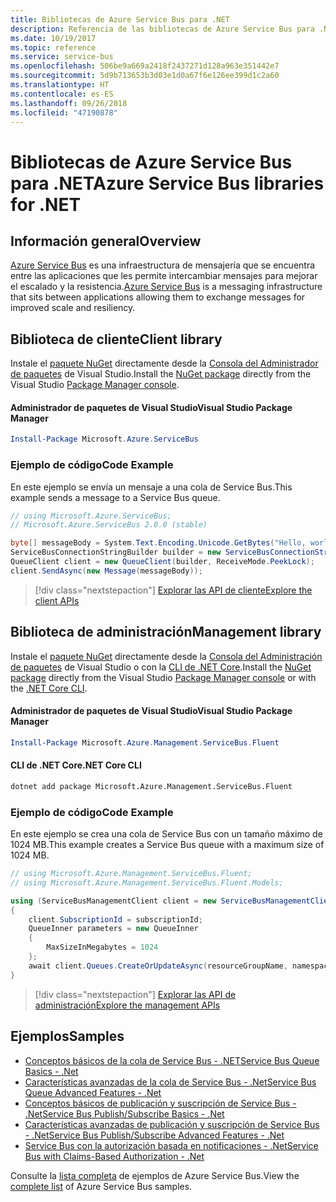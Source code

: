 ```yaml
---
title: Bibliotecas de Azure Service Bus para .NET
description: Referencia de las bibliotecas de Azure Service Bus para .NET
ms.date: 10/19/2017
ms.topic: reference
ms.service: service-bus
ms.openlocfilehash: 506be9a669a2418f2437271d128a963e351442e7
ms.sourcegitcommit: 5d9b713653b3d03e1d0a67f6e126ee399d1c2a60
ms.translationtype: HT
ms.contentlocale: es-ES
ms.lasthandoff: 09/26/2018
ms.locfileid: "47190878"
---
```

# <a name="azure-service-bus-libraries-for-net"></a><span data-ttu-id="53e96-103">Bibliotecas de Azure Service Bus para .NET</span><span class="sxs-lookup"><span data-stu-id="53e96-103">Azure Service Bus libraries for .NET</span></span>

## <a name="overview"></a><span data-ttu-id="53e96-104">Información general</span><span class="sxs-lookup"><span data-stu-id="53e96-104">Overview</span></span>

<span data-ttu-id="53e96-105">[Azure Service Bus](https://docs.microsoft.com/azure/service-bus-messaging/service-bus-messaging-overview) es una infraestructura de mensajería que se encuentra entre las aplicaciones que les permite intercambiar mensajes para mejorar el escalado y la resistencia.</span><span class="sxs-lookup"><span data-stu-id="53e96-105">[Azure Service Bus](https://docs.microsoft.com/azure/service-bus-messaging/service-bus-messaging-overview) is a messaging infrastructure that sits between applications allowing them to exchange messages for improved scale and resiliency.</span></span>

## <a name="client-library"></a><span data-ttu-id="53e96-106">Biblioteca de cliente</span><span class="sxs-lookup"><span data-stu-id="53e96-106">Client library</span></span>

<span data-ttu-id="53e96-107">Instale el [paquete NuGet](https://www.nuget.org/packages/Microsoft.Azure.ServiceBus) directamente desde la [Consola del Administrador de paquetes][PackageManager] de Visual Studio.</span><span class="sxs-lookup"><span data-stu-id="53e96-107">Install the [NuGet package](https://www.nuget.org/packages/Microsoft.Azure.ServiceBus) directly from the Visual Studio [Package Manager console][PackageManager].</span></span>

#### <a name="visual-studio-package-manager"></a><span data-ttu-id="53e96-108">Administrador de paquetes de Visual Studio</span><span class="sxs-lookup"><span data-stu-id="53e96-108">Visual Studio Package Manager</span></span>

```powershell
Install-Package Microsoft.Azure.ServiceBus
```

### <a name="code-example"></a><span data-ttu-id="53e96-109">Ejemplo de código</span><span class="sxs-lookup"><span data-stu-id="53e96-109">Code Example</span></span>

<span data-ttu-id="53e96-110">En este ejemplo se envía un mensaje a una cola de Service Bus.</span><span class="sxs-lookup"><span data-stu-id="53e96-110">This example sends a message to a Service Bus queue.</span></span>

```csharp
// using Microsoft.Azure.ServiceBus;
// Microsoft.Azure.ServiceBus 2.0.0 (stable)

byte[] messageBody = System.Text.Encoding.Unicode.GetBytes("Hello, world!");
ServiceBusConnectionStringBuilder builder = new ServiceBusConnectionStringBuilder(connectionString);
QueueClient client = new QueueClient(builder, ReceiveMode.PeekLock);
client.SendAsync(new Message(messageBody));
```

> [!div class="nextstepaction"]
> [<span data-ttu-id="53e96-111">Explorar las API de cliente</span><span class="sxs-lookup"><span data-stu-id="53e96-111">Explore the client APIs</span></span>](/dotnet/api/overview/azure/servicebus/client)


## <a name="management-library"></a><span data-ttu-id="53e96-112">Biblioteca de administración</span><span class="sxs-lookup"><span data-stu-id="53e96-112">Management library</span></span>

<span data-ttu-id="53e96-113">Instale el [paquete NuGet](https://www.nuget.org/packages/Microsoft.Azure.Management.ServiceBus.Fluent) directamente desde la [Consola del Administración de paquetes][PackageManager] de Visual Studio o con la [CLI de .NET Core][DotNetCLI].</span><span class="sxs-lookup"><span data-stu-id="53e96-113">Install the [NuGet package](https://www.nuget.org/packages/Microsoft.Azure.Management.ServiceBus.Fluent) directly from the Visual Studio [Package Manager console][PackageManager] or with the [.NET Core CLI][DotNetCLI].</span></span>

#### <a name="visual-studio-package-manager"></a><span data-ttu-id="53e96-114">Administrador de paquetes de Visual Studio</span><span class="sxs-lookup"><span data-stu-id="53e96-114">Visual Studio Package Manager</span></span>

```powershell
Install-Package Microsoft.Azure.Management.ServiceBus.Fluent
```

#### <a name="net-core-cli"></a><span data-ttu-id="53e96-115">CLI de .NET Core</span><span class="sxs-lookup"><span data-stu-id="53e96-115">.NET Core CLI</span></span>

```bash
dotnet add package Microsoft.Azure.Management.ServiceBus.Fluent
```

### <a name="code-example"></a><span data-ttu-id="53e96-116">Ejemplo de código</span><span class="sxs-lookup"><span data-stu-id="53e96-116">Code Example</span></span>

<span data-ttu-id="53e96-117">En este ejemplo se crea una cola de Service Bus con un tamaño máximo de 1024 MB.</span><span class="sxs-lookup"><span data-stu-id="53e96-117">This example creates a Service Bus queue with a maximum size of 1024 MB.</span></span>

```csharp
// using Microsoft.Azure.Management.ServiceBus.Fluent;
// using Microsoft.Azure.Management.ServiceBus.Fluent.Models;

using (ServiceBusManagementClient client = new ServiceBusManagementClient(credentials))
{
    client.SubscriptionId = subscriptionId;
    QueueInner parameters = new QueueInner
    {
        MaxSizeInMegabytes = 1024
    };
    await client.Queues.CreateOrUpdateAsync(resourceGroupName, namespaceName, queueName, parameters);
}
```

> [!div class="nextstepaction"]
> [<span data-ttu-id="53e96-118">Explorar las API de administración</span><span class="sxs-lookup"><span data-stu-id="53e96-118">Explore the management APIs</span></span>](/dotnet/api/overview/azure/servicebus/management)

## <a name="samples"></a><span data-ttu-id="53e96-119">Ejemplos</span><span class="sxs-lookup"><span data-stu-id="53e96-119">Samples</span></span>

- [<span data-ttu-id="53e96-120">Conceptos básicos de la cola de Service Bus - .NET</span><span class="sxs-lookup"><span data-stu-id="53e96-120">Service Bus Queue Basics - .Net</span></span>](https://azure.microsoft.com/resources/samples/service-bus-dotnet-manage-queue-with-basic-features/)
- [<span data-ttu-id="53e96-121">Características avanzadas de la cola de Service Bus - .Net</span><span class="sxs-lookup"><span data-stu-id="53e96-121">Service Bus Queue Advanced Features - .Net</span></span>](https://azure.microsoft.com/resources/samples/service-bus-dotnet-manage-queue-with-advanced-features/)
- [<span data-ttu-id="53e96-122">Conceptos básicos de publicación y suscripción de Service Bus - .Net</span><span class="sxs-lookup"><span data-stu-id="53e96-122">Service Bus Publish/Subscribe Basics - .Net</span></span>](https://azure.microsoft.com/resources/samples/service-bus-dotnet-manage-publish-subscribe-with-basic-features/)
- [<span data-ttu-id="53e96-123">Características avanzadas de publicación y suscripción de Service Bus - .Net</span><span class="sxs-lookup"><span data-stu-id="53e96-123">Service Bus Publish/Subscribe Advanced Features - .Net</span></span>](https://azure.microsoft.com/resources/samples/service-bus-dotnet-manage-publish-subscribe-with-advanced-features/)
- [<span data-ttu-id="53e96-124">Service Bus con la autorización basada en notificaciones - .Net</span><span class="sxs-lookup"><span data-stu-id="53e96-124">Service Bus with Claims-Based Authorization - .Net</span></span>](https://azure.microsoft.com/resources/samples/service-bus-dotnet-manage-with-claims-based-authorization/)

<span data-ttu-id="53e96-125">Consulte la [lista completa](https://azure.microsoft.com/resources/samples/?term=service+bus) de ejemplos de Azure Service Bus.</span><span class="sxs-lookup"><span data-stu-id="53e96-125">View the [complete list](https://azure.microsoft.com/resources/samples/?term=service+bus) of Azure Service Bus samples.</span></span>


[PackageManager]: https://docs.microsoft.com/nuget/tools/package-manager-console
[DotNetCLI]: https://docs.microsoft.com/dotnet/core/tools/dotnet-add-package
